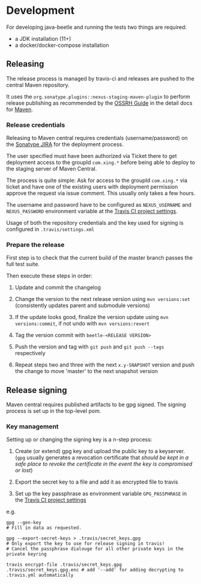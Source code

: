 # Development

For developing java-beetle and running the tests two things are required:

* a JDK installation (11+)
* a docker/docker-compose installation

## Releasing

The release process is managed by travis-ci and releases are pushed to the central Maven repository.

It uses the `org.sonatype.plugins::nexus-staging-maven-plugin` to perform release publishing as recommended by
the [OSSRH Guide](https://central.sonatype.org/pages/ossrh-guide.html) in the detail docs 
for [Maven](https://central.sonatype.org/pages/apache-maven.html).

### Release credentials

Releasing to Maven central requires credentials (username/password) on the [Sonatype JIRA](https://issues.sonatype.org/)
for the deployment process.

The user specified must have been authorized via Ticket there to get deployment
access to the groupId `com.xing.*` before being able to deploy to the staging server of Maven Central.

The process is quite simple: Ask for access to the groupId `com.xing.*` via ticket and have one of the existing users
with deployment permission approve the request via issue comment. This usually only takes a few hours.

The username and password have to be configured as `NEXUS_USERNAME` and `NEXUS_PASSWORD` environment variable at the
[Travis CI project settings][1].

Usage of both the repository credentials and the key used for signing is configured in `.travis/settings.xml`

### Prepare the release

First step is to check that the current build of the master branch passes the full test suite.

Then execute these steps in order:

1. Update and commit the changelog

2. Change the version to the next release version using `mvn versions:set`
   (consistently updates parent and submodule versions)
   
3. If the update looks good, finalize the version update using
   `mvn versions:commit`, if not undo with `mvn versions:revert`
   
4. Tag the version commit with `beetle-<RELEASE VERSION>`  

5. Push the version and tag with `git push` and `git push --tags` respectively

6. Repeat steps two and three with the next `x.y-SNAPSHOT` version and
   push the change to move 'master' to the next snapshot version


## Release signing

Maven central requires published artifacts to be gpg signed. The signing process is set up in the top-level pom.

### Key management

Setting up or changing the signing key is a n-step process:

1. Create (or extend) gpg key and upload the public key to a keyserver.
   (`gpg` usually generates a revocation certificate that *should be kept in a safe place to revoke the certificate
   in the event the key is compromised or lost*)
   
2. Export the secret key to a file and add it as encrypted file to travis

3. Set up the key passphrase as environment variable `GPG_PASSPHRASE`
   in the [Travis CI project settings][1]
   
e.g.

```shell
gpg --gen-key
# Fill in data as requested.

gpg --export-secret-keys > .travis/secret_keys.gpg
# Only export the key to use for release signing in travis!
# Cancel the passphrase dialouge for all other private keys in the private keyring

travis encrypt-file .travis/secret_keys.gpg .travis/secret_keys.gpg.enc # add '--add' for adding decrypting to .travis.yml automatically
```

[1]: https://travis-ci.org/github/xing/java-beetle/settings "Travis-CI Settings for xing/java-beetle"
